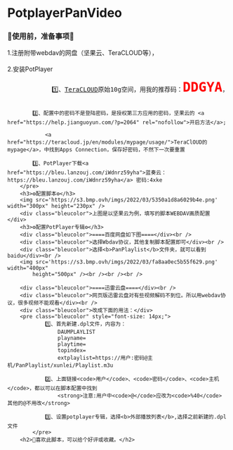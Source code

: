 # PotplayerPanVideo
<h3>📢使用前，准备事项📢</h3>
        <div class="bleucolor">1.注册附带webdav的网盘（坚果云、TeraCLOUD等），</div><br />
        <div class="bleucolor">2.安装PotPlayer</div>
        <pre class="bleucolor" style="font-size: 14px;">
            1️⃣、<a href="https://teracloud.jp/en/">TeraCLOUD</a>原始10g空间，用我的推荐码：<strong style="color:red;font-size: 30px;">DDGYA</strong>，可额外获得5g

            2️⃣、配置中的密码不是登陆密码，是授权第三方应用的密码，坚果云的 <a href="https://help.jianguoyun.com/?p=2064" rel="nofollow">开启方法</a>;

                <a href="https://teracloud.jp/en/modules/mypage/usage/">TeraClOUD的mypage</a>，中找到Apps Connection，保存好密码，不然下一次要重置

            3️⃣、PotPlayer下载<a href="https://bleu.lanzouj.com/iWdnrz59yha">蓝奏云： https://bleu.lanzouj.com/iWdnrz59yha</a> 密码:4xke
        </pre>
        <h3>⚙配置脚本⚙</h3>
        <img src='https://s3.bmp.ovh/imgs/2022/03/5350a1d8a6029b4e.png' width="300px" height="230px" />
        <div class="bleucolor">上图是以坚果云为例，填写的脚本WEBDAV画质配置</div>
        <h3>⚙配置PotPlayer专辑⚙</h3>
        <div class="bleucolor">====百度网盘如下图====</div><br />
        <div class="bleucolor">选择Wbdav协议，其他复制脚本配置即可</div><br />
        <div class="bleucolor">选择<b>PanPlaylist</b>文件夹，就可以看到baidu</div><br />
        <img src='https://s3.bmp.ovh/imgs/2022/03/fa8aa0ec5b55f629.png' width="400px"
            height="500px" /><br /><br /><br />

        <div class="bleucolor">====迅雷云盘====</div><br />
        <div class="bleucolor">网页版迅雷云盘对有些视频解码不到位。所以用webdav协议，很多视频不能观看</div><br />
        <div class="bleucolor">改成下面的用法：</div>
        <pre class="bleucolor" style="font-size: 14px;">
                1️⃣、首先新建.dpl文件，内容为：
                    DAUMPLAYLIST
                    playname=
                    playtime=
                    topindex=
                    extplaylist=https://用户:密码@主机/PanPlaylist/xunlei/Playlist.m3u

                2️⃣、上面链接<code>用户</code>、<code>密码</code>、<code>主机</code>，都以可以在脚本配置中找到
                    <strong>注意:用户中<code>@</code>应改为<code>%40</code> 其他的@不用改</strong>

                3️⃣、设置potplayer专辑，选择<b>外部播放列表</b>,选择之前新建的.dpl文件
            </pre>
        <h2>🍜喜欢此脚本，可以给个好评或收藏。</h2>
